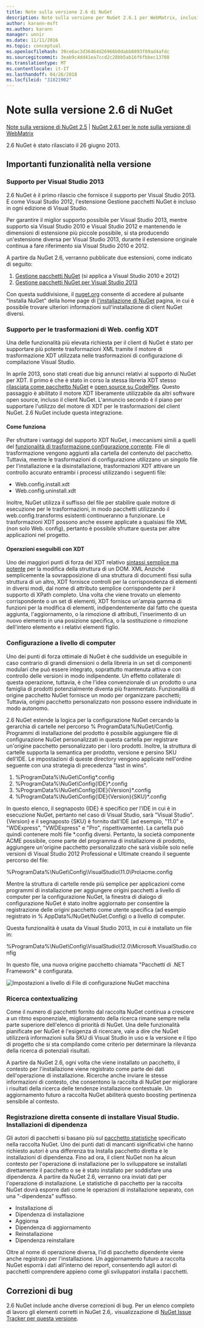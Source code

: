 ```yaml
---
title: Note sulla versione 2.6 di NuGet
description: Note sulla versione per NuGet 2.6.1 per WebMatrix, inclusi i problemi noti, correzioni di bug, le funzionalità aggiunte e dcr.
author: karann-msft
ms.author: karann
manager: unnir
ms.date: 11/11/2016
ms.topic: conceptual
ms.openlocfilehash: 39ce6ac3d36464d26966b0dabb0893f09ad4afdc
ms.sourcegitcommit: 3eab9c4dd41ea7ccd2c28bb5ab16f6fbbec13708
ms.translationtype: MT
ms.contentlocale: it-IT
ms.lasthandoff: 04/26/2018
ms.locfileid: "31821902"
---
```

# <a name="nuget-26-release-notes"></a>Note sulla versione 2.6 di NuGet

[Note sulla versione di NuGet 2.5](../release-notes/nuget-2.5.md) | [NuGet 2.6.1 per le note sulla versione di WebMatrix](../release-notes/nuget-2.6.1-for-webmatrix.md)

2.6 NuGet è stato rilasciato il 26 giugno 2013.

## <a name="notable-features-in-the-release"></a>Importanti funzionalità nella versione

### <a name="support-for-visual-studio-2013"></a>Supporto per Visual Studio 2013

2.6 NuGet è il primo rilascio che fornisce il supporto per Visual Studio 2013. E come Visual Studio 2012, l'estensione Gestione pacchetti NuGet è incluso in ogni edizione di Visual Studio.

Per garantire il miglior supporto possibile per Visual Studio 2013, mentre supporto sia Visual Studio 2010 e Visual Studio 2012 e mantenendo le dimensioni di estensione più piccole possibile, si sta producendo un'estensione diversa per Visual Studio 2013, durante il estensione originale continua a fare riferimento sia Visual Studio 2010 e 2012.

A partire da NuGet 2.6, verranno pubblicate due estensioni, come indicato di seguito:

1. [Gestione pacchetti NuGet](https://marketplace.visualstudio.com/items?itemName=NuGetTeam.NuGetPackageManager) (si applica a Visual Studio 2010 e 2012)
1. [Gestione pacchetti NuGet per Visual Studio 2013](https://marketplace.visualstudio.com/items?itemName=NuGetTeam.NuGetPackageManagerforVisualStudio2013)

Con questa suddivisione, il [nuget.org](https://nuget.org) consente di accedere al pulsante "Installa NuGet" della home page di [l'installazione di NuGet](../install-nuget-client-tools.md) pagina, in cui è possibile trovare ulteriori informazioni sull'installazione di client NuGet diversi.

<a name="xdt"></a>

### <a name="xdt-webconfig-transformation-support"></a>Supporto per le trasformazioni di Web. config XDT

Una delle funzionalità più elevata richiesta per il client di NuGet è stato per supportare più potente trasformazioni XML tramite il motore di trasformazione XDT utilizzata nelle trasformazioni di configurazione di compilazione Visual Studio.

In aprile 2013, sono stati creati due big annunci relativi al supporto di NuGet per XDT. Il primo è che è stato in corso la stessa libreria XDT stesso [rilasciata come pacchetto NuGet](https://nuget.org/packages/Microsoft.Web.Xdt) e [open source su CodePlex](http://xdt.codeplex.com/). Questo passaggio è abilitato il motore XDT liberamente utilizzabile da altri software open source, incluso il client NuGet. L'annuncio secondo è il piano per supportare l'utilizzo del motore di XDT per le trasformazioni del client NuGet. 2.6 NuGet include questa integrazione.

#### <a name="how-it-works"></a>Come funziona

Per sfruttare i vantaggi del supporto XDT NuGet, i meccanismi simili a quelli del [funzionalità di trasformazione configurazione corrente](../create-packages/source-and-config-file-transformations.md).
File di trasformazione vengono aggiunti alla cartella del contenuto del pacchetto. Tuttavia, mentre le trasformazioni di configurazione utilizzano un singolo file per l'installazione e la disinstallazione, trasformazioni XDT attivare un controllo accurato entrambi i processi utilizzando i seguenti file:

- Web.config.install.xdt
- Web.config.uninstall.xdt

Inoltre, NuGet utilizza il suffisso del file per stabilire quale motore di esecuzione per le trasformazioni, in modo pacchetti utilizzando il web.config.transforms esistenti continueranno a funzionare. Le trasformazioni XDT possono anche essere applicate a qualsiasi file XML (non solo Web. config), pertanto è possibile sfruttare questa per altre applicazioni nel progetto.

#### <a name="what-you-can-do-with-xdt"></a>Operazioni eseguibili con XDT

Uno dei maggiori punti di forza del XDT relativo [sintassi semplice ma potente](http://msdn.microsoft.com/library/dd465326.aspx) per la modifica della struttura di un DOM. XML Anziché semplicemente la sovrapposizione di una struttura di documenti fissi sulla struttura di un altro, XDT fornisce controlli per la corrispondenza di elementi in diversi modi, dal nome di attributo semplice corrispondente per il supporto di XPath completo. Una volta che viene trovato un elemento corrispondente o un set di elementi, XDT fornisce un'ampia gamma di funzioni per la modifica di elementi, indipendentemente dal fatto che questa aggiunta, l'aggiornamento, o la rimozione di attributi, l'inserimento di un nuovo elemento in una posizione specifica, o la sostituzione o rimozione dell'intero elemento e i relativi elementi figlio.

### <a name="machine-wide-configuration"></a>Configurazione a livello di computer

Uno dei punti di forza ottimale di NuGet è che suddivide un eseguibile in caso contrario di grandi dimensioni o della libreria in un set di componenti modulari che può essere integrato, soprattutto mantenuta attiva e con controllo delle versioni in modo indipendente. Un effetto collaterale di questa operazione, tuttavia, è che l'idea convenzionale di un prodotto o una famiglia di prodotti potenzialmente diventa più frammentato.
Funzionalità di origine pacchetto NuGet fornisce un modo per organizzare pacchetti; Tuttavia, origini pacchetto personalizzato non possono essere individuate in modo autonomo.

2.6 NuGet estende la logica per la configurazione NuGet cercando la gerarchia di cartelle nel percorso % ProgramData%/NuGet/Config. Programmi di installazione del prodotto è possibile aggiungere file di configurazione NuGet personalizzati in questa cartella per registrare un'origine pacchetto personalizzato per i loro prodotti. Inoltre, la struttura di cartelle supporta la semantica per prodotto, versione e persino SKU dell'IDE. Le impostazioni di queste directory vengono applicate nell'ordine seguente con una strategia di precedenza "last in wins".

1. %ProgramData%\NuGet\Config\*.config
2. %ProgramData%\NuGet\Config\{IDE}\*.config
3. %ProgramData%\NuGet\Config\{IDE}\{Version}\*.config
4. %ProgramData%\NuGet\Config\{IDE}\{Version}\{SKU}\*.config

In questo elenco, il segnaposto {IDE} è specifico per l'IDE in cui è in esecuzione NuGet, pertanto nel caso di Visual Studio, sarà "Visual Studio". {Version} e il segnaposto {SKU} è fornito dall'IDE (ad esempio, "11.0" e "WDExpress", "VWDExpress" e "Pro", rispettivamente). La cartella può quindi contenere molti file *.config diversi.
Pertanto, la società componente ACME possibile, come parte del programma di installazione di prodotto, aggiungere un'origine pacchetto personalizzato che sarà visibile solo nelle versioni di Visual Studio 2012 Professional e Ultimate creando il seguente percorso del file:

%ProgramData%\NuGet\Config\VisualStudio\11.0\Pro\acme.config

Mentre la struttura di cartelle rende più semplice per applicazioni come programmi di installazione per aggiungere origini pacchetti a livello di computer per la configurazione NuGet, la finestra di dialogo di configurazione NuGet è stato inoltre aggiornato per consentire la registrazione delle origini pacchetto come utente specifica (ad esempio registrato in % AppData%/NuGet/NuGet.Config) o a livello di computer.

Questa funzionalità è usata da Visual Studio 2013, in cui è installato un file in:

%ProgramData%\NuGet\Config\VisualStudio\12.0\Microsoft.VisualStudio.config

In questo file, una nuova origine pacchetto chiamata "Pacchetti di .NET Framework" è configurata.

![Impostazioni a livello di File di configurazione NuGet macchina](./media/NuGet-Config-File-Machine-Wide.png)

### <a name="contextualizing-search"></a>Ricerca contextualizing

Come il numero di pacchetti fornito dal raccolta NuGet continua a crescere a un ritmo esponenziale, miglioramento della ricerca rimane sempre nella parte superiore dell'elenco di priorità di NuGet. Una delle funzionalità pianificate per NuGet è l'esigenza di ricercare, vale a dire che NuGet utilizzerà informazioni sulla SKU di Visual Studio in uso e la versione e il tipo di progetto che si sta compilando come criterio per determinare la rilevanza della ricerca di potenziali risultati.

A partire da NuGet 2.6, ogni volta che viene installato un pacchetto, il contesto per l'installazione viene registrato come parte dei dati dell'operazione di installazione.  Ricerche anche inviare le stesse informazioni di contesto, che consentono la raccolta di NuGet per migliorare i risultati della ricerca delle tendenze installazione contestuale.  Un aggiornamento futuro a raccolta NuGet abiliterà questo boosting pertinenza sensibile al contesto.

### <a name="tracking-direct-installs-vs-dependency-installs"></a>Registrazione diretta consente di installare Visual Studio. Installazioni di dipendenza

Gli autori di pacchetti si basano più sul [pacchetto statistiche](http://blog.nuget.org/20130226/Introducing-Package-Statistics.html) specificato nella raccolta NuGet.  Uno dei punti dati di mancanti significativi che hanno richiesto autori è una differenza tra Installa pacchetto diretta e le installazioni di dipendenza.  Fino ad ora, il client NuGet non ha alcun contesto per l'operazione di installazione per lo sviluppatore se installati direttamente il pacchetto o se è stato installato per soddisfare una dipendenza.
A partire da NuGet 2.6, verranno ora inviati dati per l'operazione di installazione.  Le statistiche di pacchetto per la raccolta NuGet dovrà esporre dati come le operazioni di installazione separato, con una "-dipendenza" suffisso.

* Installazione di
* Dipendenza di installazione
* Aggiorna
* Dipendenza di aggiornamento
* Reinstallazione
* Dipendenza reinstallare

Oltre al nome di operazione diversa, l'id di pacchetto dipendente viene anche registrato per l'installazione.  Un aggiornamento futuro a raccolta NuGet esporrà i dati all'interno dei report, consentendo agli autori di pacchetti comprendere appieno come gli sviluppatori installa i pacchetti.

## <a name="bug-fixes"></a>Correzioni di bug

2.6 NuGet include anche diverse correzioni di bug. Per un elenco completo di lavoro gli elementi corretti in NuGet 2.6,. visualizzazione di [NuGet Issue Tracker per questa versione](https://nuget.codeplex.com/workitem/list/advanced?keyword=&status=Closed&type=All&priority=All&release=NuGet%202.6&assignedTo=All&component=All&sortField=LastUpdatedDate&sortDirection=Descending&page=0&reasonClosed=All).